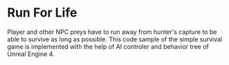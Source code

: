# Run For Life
Player and other NPC preys have to run away from hunter's capture to be able to survive as long as possible. This code sample of the simple survival game is implemented with the help of AI controler and behavior tree of Unreal Engine 4.
